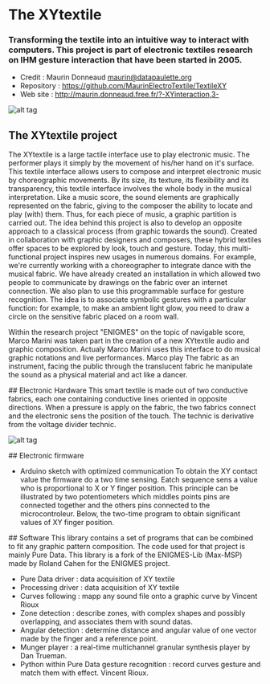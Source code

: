 # The XYtextile

### Transforming the textile into an intuitive way to interact with computers. This project is part of electronic textiles research on IHM gesture interaction that have been started in 2005.
 - Credit : Maurin Donneaud <maurin@datapaulette.org>
 - Repository : https://github.com/MaurinElectroTextile/TextileXY
 - Web site : http://maurin.donneaud.free.fr/?-XYinteraction,3-

![alt tag](https://farm1.staticflickr.com/151/415702494_c5f5f388be_o_d.jpg)

## The XYtextile project

The XYtextile is a large tactile interface use to play electronic music. The performer plays it simply by the movement of his/her hand on it's surface. This textile interface allows users to compose and interpret electronic music by choreographic movements. By its size, its texture, its flexibility and its transparency, this textile interface involves the whole body in the musical interpretation. Like a music score, the sound elements are graphically represented on the fabric, giving to the composer the ability to locate and play (with) them. Thus, for each piece of music, a graphic partition is carried out. The idea behind this project is also to develop an opposite approach to a classical process (from graphic towards the sound). Created in collaboration with graphic designers and composers, these hybrid textiles offer spaces to be explored by look, touch and gesture. Today, this multi- functional project inspires new usages in numerous domains. For example, we're currently working with a choreographer to integrate dance with the musical fabric. We have already created an installation in which allowed two people to communicate by drawings on the fabric over an internet connection. We also plan to use this programmable surface for gesture recognition. The idea is to associate symbolic gestures with a particular function: for example, to make an ambient light glow, you need to draw a circle on the sensitive fabric placed on a room wall.

Within the research project "ENIGMES" on the topic of navigable score, Marco Marini was taken part in the creation of a new XYtextile audio and graphic composition. Actualy Marco Marini uses this interface to do musical graphic notations and live performances. Marco play The fabric as an instrument, facing the public through the translucent fabric he manipulate the sound as a physical material and act like a dancer.

## Electronic Hardware
This smart textile is made out of two conductive fabrics, each one containing conductive lines oriented in opposite directions. When a pressure is apply on the fabric, the two fabrics connect and the electronic sens the position of the touch. The technic is derivative from the voltage divider technic.

![alt tag](https://farm1.staticflickr.com/176/429687135_4d1ef7704b_o_d.gif)

## Electronic firmware 
- Arduino sketch with optimized communication
To obtain the XY contact value the firmware do a two time sensing. Eatch sequence sens a value who is proportional to X or Y finger position. This principle can be illustrated by two potentiometers which middles points pins are connected together and the others pins connected to the microcontroleur. Below, the two-time program to obtain significant values of XY finger position. 

## Software
This library contains a set of programs that can be combined to fit any graphic pattern composition. The code used for that project is mainly Pure Data. This library is a fork of the ENIGMES-Lib (Max-MSP) made by Roland Cahen for the ENIGMES project. 

- Pure Data driver : data acquisition of XY textile
- Processing driver : data acquisition of XY textile
- Curves following : mapp any sound file onto a graphic curve by Vincent Rioux
- Zone detection : describe zones, with complex shapes and possibly overlapping, and associates them with sound datas.
- Angular detection : determine distance and angular value of one vector made by the finger and a reference point.
- Munger player : a real-time multichannel granular synthesis player by Dan Trueman.
- Python within Pure Data gesture recognition : record curves gesture and match them with effect. Vincent Rioux.

